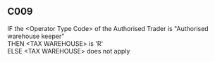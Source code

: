 ## C009
IF the &lt;Operator Type Code&gt; of the Authorised Trader is "Authorised warehouse keeper"  
THEN &lt;TAX WAREHOUSE&gt; is 'R'  
ELSE &lt;TAX WAREHOUSE&gt; does not apply

